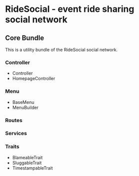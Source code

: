 # RideSocial - event ride sharing social network
## Core Bundle
This is a utility bundle of the RideSocial social network.

### Controller
- Controller
- HomepageController

### Menu
- BaseMenu
- MenuBuilder

### Routes

### Services

### Traits
- BlameableTrait
- SluggableTrait
- TimestampableTrait